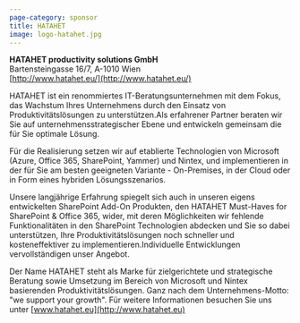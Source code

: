 ```yaml
---
page-category: sponsor
title: HATAHET
image: logo-hatahet.jpg
---
```


**HATAHET productivity solutions GmbH**<br/>
Bartensteingasse 16/7, A-1010 Wien<br/>
[http://www.hatahet.eu/](http://www.hatahet.eu/)

HATAHET ist ein renommiertes IT-Beratungsunternehmen mit dem Fokus, das Wachstum Ihres Unternehmens durch den Einsatz von Produktivitätslösungen zu unterstützen.Als erfahrener Partner beraten wir Sie auf unternehmensstrategischer Ebene und entwickeln gemeinsam die für Sie optimale Lösung.

Für die Realisierung setzen wir auf etablierte Technologien von Microsoft (Azure, Office 365, SharePoint, Yammer) und Nintex, und implementieren in der für Sie am besten geeigneten Variante - On-Premises, in der Cloud oder in Form eines  hybriden Lösungsszenarios.

Unsere langjährige Erfahrung spiegelt sich auch in unseren eigens entwickelten SharePoint Add-On Produkten, den HATAHET Must-Haves for SharePoint & Office 365, wider, mit deren Möglichkeiten wir fehlende Funktionalitäten in den SharePoint Technologien abdecken und Sie so dabei unterstützen, Ihre Produktivitätslösungen noch schneller und kosteneffektiver zu implementieren.Individuelle Entwicklungen vervollständigen unser Angebot.

Der Name HATAHET steht als Marke für zielgerichtete und strategische Beratung sowie Umsetzung im Bereich von Microsoft und Nintex basierenden Produktivitätslösungen. Ganz nach dem Unternehmens-Motto: "we support your growth". Für weitere Informationen besuchen Sie uns unter [www.hatahet.eu](http://www.hatahet.eu)


